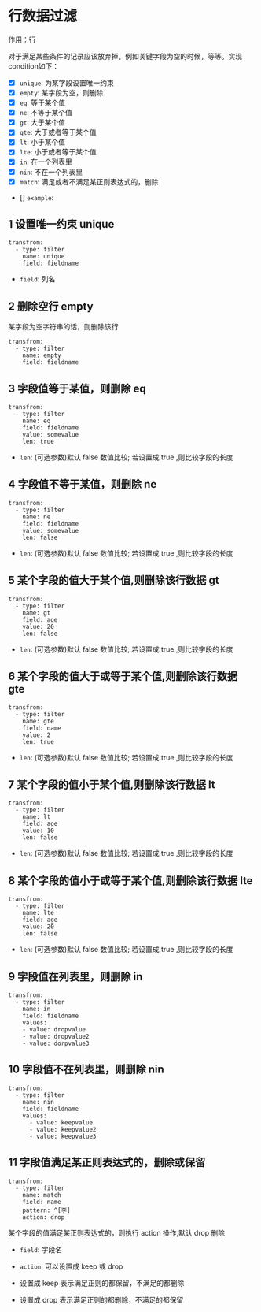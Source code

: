 # 行数据过滤
作用：行

对于满足某些条件的记录应该放弃掉，例如关键字段为空的时候，等等。实现condition如下：

- [x] `unique`: 为某字段设置唯一约束
- [x] `empty`: 某字段为空，则删除
- [x] `eq`: 等于某个值
- [x] `ne`: 不等于某个值
- [x] `gt`: 大于某个值
- [x] `gte`: 大于或者等于某个值
- [x] `lt`: 小于某个值
- [x] `lte`: 小于或者等于某个值
- [x] `in`: 在一个列表里
- [x] `nin`: 不在一个列表里
- [x] `match`: 满足或者不满足某正则表达式的，删除
- [] `example`:


## 1 设置唯一约束 unique

```
transfrom:
  - type: filter
    name: unique
    field: fieldname
```
- `field`: 列名


## 2 删除空行 empty
某字段为空字符串的话，则删除该行

```
transfrom:
  - type: filter
    name: empty
    field: fieldname
```


## 3 字段值等于某值，则删除 eq

```
transfrom:
  - type: filter
    name: eq
    field: fieldname
    value: somevalue
    len: true
```
- `len`: (可选参数)默认 false 数值比较; 若设置成 true ,则比较字段的长度


## 4 字段值不等于某值，则删除 ne

```
transfrom:
  - type: filter
    name: ne
    field: fieldname
    value: somevalue
    len: false
```
- `len`: (可选参数)默认 false 数值比较; 若设置成 true ,则比较字段的长度


## 5 某个字段的值大于某个值,则删除该行数据 gt

```
transfrom:
  - type: filter
    name: gt
    field: age
    value: 20
    len: false
```
- `len`: (可选参数)默认 false 数值比较; 若设置成 true ,则比较字段的长度


## 6 某个字段的值大于或等于某个值,则删除该行数据 gte

```
transfrom:
  - type: filter
    name: gte
    field: name
    value: 2
    len: true
```
- `len`: (可选参数)默认 false 数值比较; 若设置成 true ,则比较字段的长度


## 7 某个字段的值小于某个值,则删除该行数据 lt

```
transfrom:
  - type: filter
    name: lt
    field: age
    value: 10
    len: false
```
- `len`: (可选参数)默认 false 数值比较; 若设置成 true ,则比较字段的长度


## 8 某个字段的值小于或等于某个值,则删除该行数据 lte

```
transfrom:
  - type: filter
    name: lte
    field: age
    value: 20
    len: false
```
- `len`: (可选参数)默认 false 数值比较; 若设置成 true ,则比较字段的长度



## 9 字段值在列表里，则删除 in

```
transfrom:
  - type: filter
    name: in
    field: fieldname
    values:
    - value: dropvalue
    - value: dropvalue2
    - value: dorpvalue3
```

## 10 字段值不在列表里，则删除 nin

```
transfrom:
  - type: filter
    name: nin
    field: fieldname
    values:
      - value: keepvalue
      - value: keepvalue2
      - value: keepvalue3
```


## 11 字段值满足某正则表达式的，删除或保留

```
transfrom:
  - type: filter
    name: match
    field: name
    pattern: ^[李]
    action: drop
```

某个字段的值满足某正则表达式的，则执行 action 操作,默认 drop 删除
- `field`: 字段名
- `action`: 可以设置成 keep 或 drop

- 设置成 keep 表示满足正则的都保留，不满足的都删除

- 设置成 drop 表示满足正则的都删除，不满足的都保留


